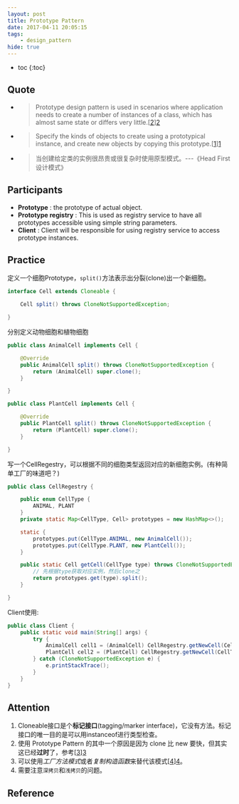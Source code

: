```yaml
---
layout: post
title: Prototype Pattern
date: 2017-04-11 20:05:15
tags:
    - design_pattern
hide: true
---
```


* toc
{:toc}

## Quote
* >Prototype design pattern is used in scenarios where application needs to create a number of instances of a class, which has almost same state or differs very little.[[2]][2]

* >Specify the kinds of objects to create using a prototypical instance, and create new objects by copying this prototype.[[1]][1]

* >当创建给定类的实例很昂贵或很复杂时使用原型模式。---《Head First设计模式》

## Participants
* **Prototype** : the prototype of actual object.
* **Prototype registry** : This is used as registry service to have all prototypes accessible using simple string parameters.
* **Client** : Client will be responsible for using registry service to access prototype instances.

## Practice

定义一个细胞Prototype，`split()`方法表示出分裂(clone)出一个新细胞。
```java
interface Cell extends Cloneable {

    Cell split() throws CloneNotSupportedException;

}
```
分别定义动物细胞和植物细胞
```java
public class AnimalCell implements Cell {

    @Override
    public AnimalCell split() throws CloneNotSupportedException {
        return (AnimalCell) super.clone();
    }

}

public class PlantCell implements Cell {

    @Override
    public PlantCell split() throws CloneNotSupportedException {
        return (PlantCell) super.clone();
    }

}
```
写一个CellRegestry，可以根据不同的细胞类型返回对应的新细胞实例。(有种简单工厂的味道吧？)
```java
public class CellRegestry {

    public enum CellType {
        ANIMAL, PLANT
    }
    private static Map<CellType, Cell> prototypes = new HashMap<>();

    static {
        prototypes.put(CellType.ANIMAL, new AnimalCell());
        prototypes.put(CellType.PLANT, new PlantCell());
    }

    public static Cell getCell(CellType type) throws CloneNotSupportedException {
        // 先根据type获取对应实例，然后clone之
        return prototypes.get(type).split();
    }

}
```
Client使用:
```java
public class Client {
    public static void main(String[] args) {
        try {
            AnimalCell cell1 = (AnimalCell) CellRegestry.getNewCell(CellType.ANIMAL);
            PlantCell cell2 = (PlantCell) CellRegestry.getNewCell(CellType.PLANT);
        } catch (CloneNotSupportedException e) {
            e.printStackTrace();
        }
    }
}
```
## Attention
1. Cloneable接口是个**标记接口**(tagging/marker interface)，它没有方法。标记接口的唯一目的是可以用instanceof进行类型检查。
2. 使用 Prototype Pattern 的其中一个原因是因为 clone 比 new 要快，但其实这已经**过时**了，参考[[3]][3]
3. 可以使用*工厂方法模式*或者*复制构造函数*来替代该模式[[4]][4]。
4. 需要注意`深拷贝`和`浅拷贝`的问题。

## Reference

[1]:https://sourcemaking.com/design_patterns/prototype "sourcemaking: prototype"
[2]:http://howtodoinjava.com/design-patterns/creational/prototype-design-pattern-in-java "howtodoinjava: prototype-design-pattern-in-java"
[3]:http://stackoverflow.com/questions/2427317/java-prototype-pattern-new-vs-clone-vs-class-newinstance "Java 'Prototype' pattern - new vs clone vs class.newInstance"
[4]:http://stackoverflow.com/questions/3707612/cloning-vs-instantiating-a-new-class "cloning vs instantiating a new class"
